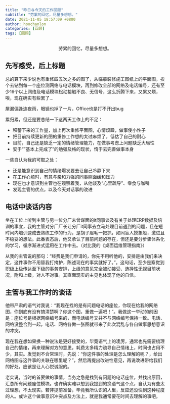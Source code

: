 ```yaml
---
title: "昨日与今天的工作回顾"
subtitle: "劳累的回忆，尽量多想想。"
date: 2021-11-05 18:57:09 +0800
author: hoochanlon
categories: [回顾]
tags: [回顾]
---
```




<p style="text-align:center">劳累的回忆，尽量多想想。</p><!-- more -->

## 先写感受，后上标题

总的算下来少说也有重修四五次之多的图了，从临摹装修施工图纸上的平面图，挨个去钻到每一个座位测网络与电话模块，再到修改全部的网络及电话编号，还有至少16个以上网络及电话模块松动接触不良、无信号，这么折腾下来，又累又烦，唉，现在确实有些累了...

屋漏偏逢连夜雨，眼镜也掉了一片，Office也是打不开出bug

累归累，但还是要总结一下这两天工作上的不足：

* 积蓄下来的工作量，加上再次重修平面图，心情烦躁，做事使小性子
* 把目前持续更新的图的重修工作想的太过麻烦了，低估了自己的耐心
* 目前，自己还是缺乏一定的情绪管理能力，在做事考虑上问题缺乏大局性
* 安于“”基本上完成了”的勉强及格的现状，惰于去完善做事本身

一些自认为我的可取之处：

* 还是能意识到自己的情绪爆发要去让自己冷静下来
* 在工作心烦时，有意与亲和力强的同事照面缓和压力
* 现在也才意识到主管也在观察着我，从他谈及“心里疏导”、零食与咖啡
* 发现主管的优点，以及今天对话事的改进

## 电话中谈话内容

坐在工位上听到主管与另一位分厂未曾谋面的it同事谈及有关于处理ERP数据及培训的事宜，我的主管对分厂厂长让分厂it同事去立马处理目前遇到的问题，且在短时间内培训速成去熟练工作的行为，是胡子眉毛一把抓，如同盲人摸象般，激进且不稳妥的想法。此番表态后，他又承认了目前问题的存在，但还是要分步骤体系化的学习，循序渐进式运用在工作中去。（对比我的《桌面运维管理指南》）

从我的主管说的那句：“经费是我们申请的，你先不用听他的，安排是由我们来决定，这件事你不用替我打掩护，陈述现在的事实就好了。”。这句话，至少是察觉到职级上级传达至下级的事务安排，上级的意见完全被动接受、选择性无视目前状况，附和上级，对人不对事。其直面现实的主见也体现了他的自信。

## 主管与我工作时的谈话

他带严肃的语气对我说：“我现在找的是有问题电话的座位，你现在给我的网络图，你到底有没有搞清楚啊？你这个图，重做一遍吧！”。我做这一举动的前因是：座位号是根据网络编号来的，而电话编号又并不与网络编号保持一致。电话、网络没整合到一起，电话、网络各做一张图就带来了此次混乱与各自做事思想意识的冲突。

现在我在想如果换一种说法是更好接受的，毕竟语气上的凌厉，通常也先需要梳理自己的情绪，再来理解对方的意思，耗费太多精力疏导自己情绪上，时间也占用不少，其实。发觉到不合常理时，先说：“你这件事的处理是怎么理解的呢？，给出网络图与这件事的关联在哪里呢？”，然后再提出改进性意见，再说改进带给我们的好处，应该是让人心悦诚服的。

老实说，当时的首要做的事情，当务之急是找到有问题的电话座位，并找出原因，汇总所有问题座位模块。也许确实难以想到我提到的换语气这个点，自认为有些太过理想，不太现实。若非提前准备，毕竟我所认识的人里，反应还没快到这种程度的人。或许这个做事意识冲突点及方法上，就是我通常要花时间去理解的事吧。
